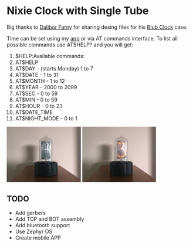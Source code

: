 # Nixie Clock with Single Tube
Big thanks to <a href="https://www.daliborfarny.com/">Dalibor Farny</a> for sharing desing files for his <a href="https://www.daliborfarny.com/product/blub-clock/">Blub Clock</a> case.

Time can be set using my <a href="https://github.com/StavJi/Nixie_Clock_SW">app</a> or via AT commands interface. To list all possible commands use AT$HELP? and you will get:

1. $HELP:Available commands:
2. AT$HELP
3. AT$DAY - (starts Monday) 1 to 7
4. AT$DATE -  1 to 31
5. AT$MONTH -  1 to 12
6. AT$YEAR -  2000 to 2099
7. AT$SEC -  0 to 59
8. AT$MIN -  0 to 59
9. AT$HOUR -  0 to 23
10. AT$DATE_TIME
11. AT$NIGHT_MODE -  0 to 1

<p float="left">
  <img  src="https://github.com/StavJi/Nixie_Clock_SingleTube/blob/main/Photo/clock_1.JPG"  width=40%/>
  <img  src="https://github.com/StavJi/Nixie_Clock_SingleTube/blob/main/Photo/clock_2.JPG"  width=40%/>
</p>

## TODO
- Add gerbers
- Add TOP and BOT assembly
- Add bluetooth support
- Use Zephyr OS
- Create mobile APP
